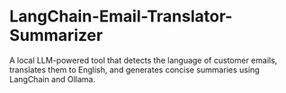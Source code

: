 # LangChain-Email-Translator-Summarizer
A local LLM-powered tool that detects the language of customer emails, translates them to English, and generates concise summaries using LangChain and Ollama.
